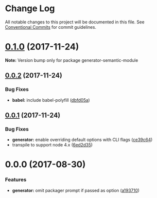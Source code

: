 # Change Log

All notable changes to this project will be documented in this file.
See [Conventional Commits](https://conventionalcommits.org) for commit guidelines.

<a name="0.1.0"></a>
# [0.1.0](https://github.com/jlegrone/create-semantic-module/compare/v0.0.2...v0.1.0) (2017-11-24)




**Note:** Version bump only for package generator-semantic-module

<a name="0.0.2"></a>
## [0.0.2](https://github.com/jlegrone/create-semantic-module/compare/v0.0.1...v0.0.2) (2017-11-24)


### Bug Fixes

* **babel:** include babel-polyfill ([dbfd05a](https://github.com/jlegrone/create-semantic-module/commit/dbfd05a))




<a name="0.0.1"></a>
## [0.0.1](https://github.com/jlegrone/create-semantic-module/compare/v0.0.0...v0.0.1) (2017-11-24)


### Bug Fixes

* **generator:** enable overriding default options with CLI flags ([ce39c64](https://github.com/jlegrone/create-semantic-module/commit/ce39c64))
* transpile to support node 4.x ([6ed2d35](https://github.com/jlegrone/create-semantic-module/commit/6ed2d35))




<a name="0.0.0"></a>
# 0.0.0 (2017-08-30)


### Features

* **generator:** omit packager prompt if passed as option ([a193710](https://github.com/jlegrone/create-semantic-module/commit/a193710))
